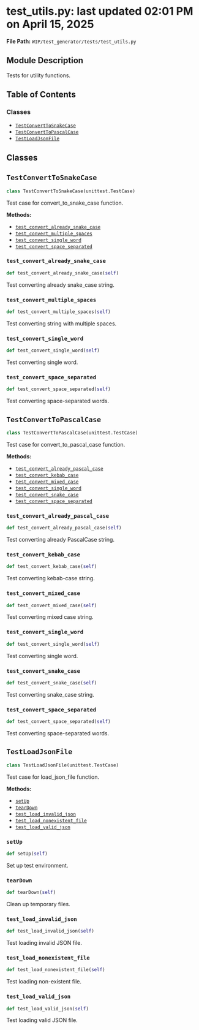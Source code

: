 # test_utils.py: last updated 02:01 PM on April 15, 2025

**File Path:** `WIP/test_generator/tests/test_utils.py`

## Module Description

Tests for utility functions.

## Table of Contents

### Classes

- [`TestConvertToSnakeCase`](#testconverttosnakecase)
- [`TestConvertToPascalCase`](#testconverttopascalcase)
- [`TestLoadJsonFile`](#testloadjsonfile)

## Classes

## `TestConvertToSnakeCase`

```python
class TestConvertToSnakeCase(unittest.TestCase)
```

Test case for convert_to_snake_case function.

**Methods:**

- [`test_convert_already_snake_case`](#test_convert_already_snake_case)
- [`test_convert_multiple_spaces`](#test_convert_multiple_spaces)
- [`test_convert_single_word`](#test_convert_single_word)
- [`test_convert_space_separated`](#test_convert_space_separated)

### `test_convert_already_snake_case`

```python
def test_convert_already_snake_case(self)
```

Test converting already snake_case string.

### `test_convert_multiple_spaces`

```python
def test_convert_multiple_spaces(self)
```

Test converting string with multiple spaces.

### `test_convert_single_word`

```python
def test_convert_single_word(self)
```

Test converting single word.

### `test_convert_space_separated`

```python
def test_convert_space_separated(self)
```

Test converting space-separated words.

## `TestConvertToPascalCase`

```python
class TestConvertToPascalCase(unittest.TestCase)
```

Test case for convert_to_pascal_case function.

**Methods:**

- [`test_convert_already_pascal_case`](#test_convert_already_pascal_case)
- [`test_convert_kebab_case`](#test_convert_kebab_case)
- [`test_convert_mixed_case`](#test_convert_mixed_case)
- [`test_convert_single_word`](#test_convert_single_word)
- [`test_convert_snake_case`](#test_convert_snake_case)
- [`test_convert_space_separated`](#test_convert_space_separated)

### `test_convert_already_pascal_case`

```python
def test_convert_already_pascal_case(self)
```

Test converting already PascalCase string.

### `test_convert_kebab_case`

```python
def test_convert_kebab_case(self)
```

Test converting kebab-case string.

### `test_convert_mixed_case`

```python
def test_convert_mixed_case(self)
```

Test converting mixed case string.

### `test_convert_single_word`

```python
def test_convert_single_word(self)
```

Test converting single word.

### `test_convert_snake_case`

```python
def test_convert_snake_case(self)
```

Test converting snake_case string.

### `test_convert_space_separated`

```python
def test_convert_space_separated(self)
```

Test converting space-separated words.

## `TestLoadJsonFile`

```python
class TestLoadJsonFile(unittest.TestCase)
```

Test case for load_json_file function.

**Methods:**

- [`setUp`](#setup)
- [`tearDown`](#teardown)
- [`test_load_invalid_json`](#test_load_invalid_json)
- [`test_load_nonexistent_file`](#test_load_nonexistent_file)
- [`test_load_valid_json`](#test_load_valid_json)

### `setUp`

```python
def setUp(self)
```

Set up test environment.

### `tearDown`

```python
def tearDown(self)
```

Clean up temporary files.

### `test_load_invalid_json`

```python
def test_load_invalid_json(self)
```

Test loading invalid JSON file.

### `test_load_nonexistent_file`

```python
def test_load_nonexistent_file(self)
```

Test loading non-existent file.

### `test_load_valid_json`

```python
def test_load_valid_json(self)
```

Test loading valid JSON file.
